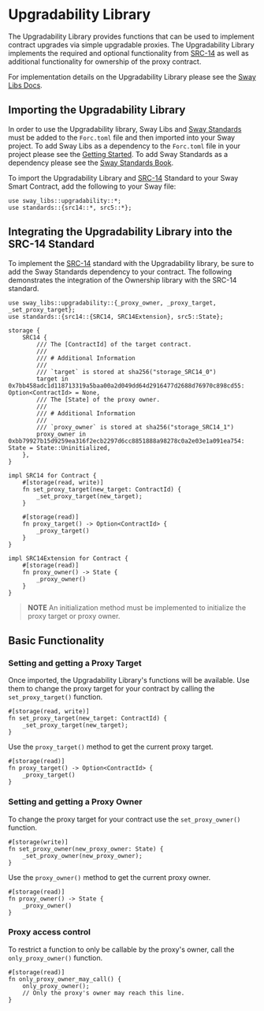 # Upgradability Library

The Upgradability Library provides functions that can be used to implement contract upgrades via simple upgradable proxies. The Upgradability Library implements the required and optional functionality from [SRC-14](https://docs.fuel.network/docs/sway-standards/src-14-simple-upgradeable-proxies/) as well as additional functionality for ownership of the proxy contract.

For implementation details on the Upgradability Library please see the [Sway Libs Docs](https://fuellabs.github.io/sway-libs/master/sway_libs/upgradability/index.html).

## Importing the Upgradability Library

In order to use the Upgradability library, Sway Libs and [Sway Standards](https://docs.fuel.network/docs/sway-standards/) must be added to the `Forc.toml` file and then imported into your Sway project. To add Sway Libs as a dependency to the `Forc.toml` file in your project please see the [Getting Started](../getting_started/index.md). To add Sway Standards as a dependency please see the [Sway Standards Book](https://docs.fuel.network/docs/sway-standards/#using-a-standard).

To import the Upgradability Library and [SRC-14](https://docs.fuel.network/docs/sway-standards/src-14-simple-upgradeable-proxies/) Standard to your Sway Smart Contract, add the following to your Sway file:

```sway
use sway_libs::upgradability::*;
use standards::{src14::*, src5::*};
```

## Integrating the Upgradability Library into the SRC-14 Standard

To implement the [SRC-14](https://docs.fuel.network/docs/sway-standards/src-14-simple-upgradeable-proxies/) standard with the Upgradability library, be sure to add the Sway Standards dependency to your contract. The following demonstrates the integration of the Ownership library with the SRC-14 standard.

```sway
use sway_libs::upgradability::{_proxy_owner, _proxy_target, _set_proxy_target};
use standards::{src14::{SRC14, SRC14Extension}, src5::State};

storage {
    SRC14 {
        /// The [ContractId] of the target contract.
        ///
        /// # Additional Information
        ///
        /// `target` is stored at sha256("storage_SRC14_0")
        target in 0x7bb458adc1d118713319a5baa00a2d049dd64d2916477d2688d76970c898cd55: Option<ContractId> = None,
        /// The [State] of the proxy owner.
        ///
        /// # Additional Information
        ///
        /// `proxy_owner` is stored at sha256("storage_SRC14_1")
        proxy_owner in 0xbb79927b15d9259ea316f2ecb2297d6cc8851888a98278c0a2e03e1a091ea754: State = State::Uninitialized,
    },
}

impl SRC14 for Contract {
    #[storage(read, write)]
    fn set_proxy_target(new_target: ContractId) {
        _set_proxy_target(new_target);
    }

    #[storage(read)]
    fn proxy_target() -> Option<ContractId> {
        _proxy_target()
    }
}

impl SRC14Extension for Contract {
    #[storage(read)]
    fn proxy_owner() -> State {
        _proxy_owner()
    }
}
```

> **NOTE** An initialization method must be implemented to initialize the proxy target or proxy owner.

## Basic Functionality

### Setting and getting a Proxy Target

Once imported, the Upgradability Library's functions will be available. Use them to change the proxy target for your contract by calling the `set_proxy_target()` function.

```sway
#[storage(read, write)]
fn set_proxy_target(new_target: ContractId) {
    _set_proxy_target(new_target);
}
```

Use the `proxy_target()` method to get the current proxy target.

```sway
#[storage(read)]
fn proxy_target() -> Option<ContractId> {
    _proxy_target()
}
```

### Setting and getting a Proxy Owner

To change the proxy target for your contract use the `set_proxy_owner()` function.

```sway
#[storage(write)]
fn set_proxy_owner(new_proxy_owner: State) {
    _set_proxy_owner(new_proxy_owner);
}
```

Use the `proxy_owner()` method to get the current proxy owner.

```sway
#[storage(read)]
fn proxy_owner() -> State {
    _proxy_owner()
}
```

### Proxy access control

To restrict a function to only be callable by the proxy's owner, call the `only_proxy_owner()` function.

```sway
#[storage(read)]
fn only_proxy_owner_may_call() {
    only_proxy_owner();
    // Only the proxy's owner may reach this line.
}
```
